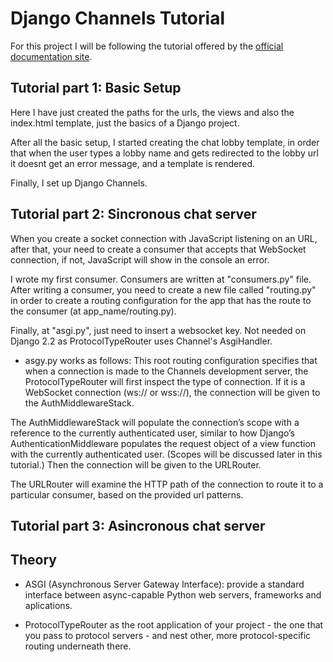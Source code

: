 # Django Channels Tutorial
For this project I will be following the tutorial offered by the [official documentation site](https://channels.readthedocs.io/en/stable/tutorial/).

## Tutorial part 1: Basic Setup
Here I have just created the paths for the urls, the views and also the index.html template, just the basics of a Django project.

After all the basic setup, I started creating the chat lobby template, in order that when the user types a lobby name and gets redirected to the lobby url it doesnt get an error message, and a template is rendered.

Finally, I set up Django Channels.

## Tutorial part 2: Sincronous chat server
When you create a socket connection with JavaScript listening on an URL, after that, your need to create a consumer that accepts that WebSocket connection, if not, JavaScript will show in the console an error.

I wrote my first consumer. Consumers are written at "consumers.py" file. After writing a consumer, you need to create a new file called "routing.py" in order to create a routing configuration for the app that has the route to the consumer (at app_name/routing.py).

Finally, at "asgi.py", just need to insert a websocket key. Not needed on Django 2.2 as ProtocolTypeRouter uses Channel's AsgiHandler. 

- asgy.py works as follows:
This root routing configuration specifies that when a connection is made to the Channels development server, the ProtocolTypeRouter will first inspect the type of connection. If it is a WebSocket connection (ws:// or wss://), the connection will be given to the AuthMiddlewareStack.

The AuthMiddlewareStack will populate the connection’s scope with a reference to the currently authenticated user, similar to how Django’s AuthenticationMiddleware populates the request object of a view function with the currently authenticated user. (Scopes will be discussed later in this tutorial.) Then the connection will be given to the URLRouter.

The URLRouter will examine the HTTP path of the connection to route it to a particular consumer, based on the provided url patterns.

## Tutorial part 3: Asincronous chat server

## Theory
- ASGI (Asynchronous Server Gateway Interface): provide a standard interface between async-capable Python web servers, frameworks and aplications.

- ProtocolTypeRouter as the root application of your project - the one that you pass to protocol servers - and nest other, more protocol-specific routing underneath there.